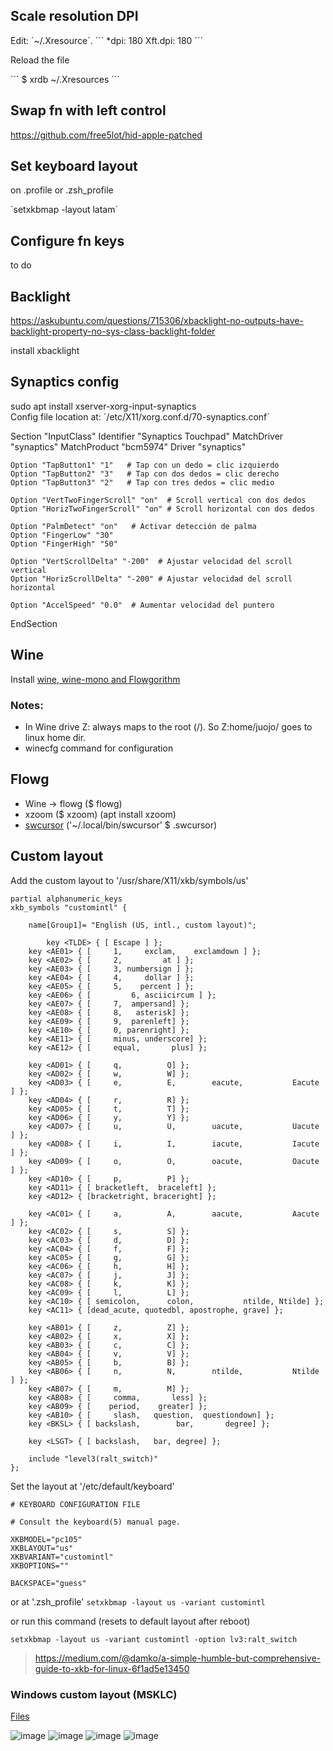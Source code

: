 ## Scale resolution DPI

Edit: ´~/.Xresource´.
´´´
*dpi: 180
Xft.dpi: 180
´´´

Reload the file

´´´ 
$ xrdb ~/.Xresources
´´´

## Swap fn with left control

https://github.com/free5lot/hid-apple-patched

## Set keyboard layout

on .profile or .zsh_profile

´setxkbmap -layout latam´

## Configure fn keys

to do

## Backlight

https://askubuntu.com/questions/715306/xbacklight-no-outputs-have-backlight-property-no-sys-class-backlight-folder

install xbacklight

## Synaptics config

sudo apt install xserver-xorg-input-synaptics
<br>
Config file location at: ´/etc/X11/xorg.conf.d/70-synaptics.conf´


Section "InputClass"
    Identifier "Synaptics Touchpad"
    MatchDriver "synaptics"
    MatchProduct "bcm5974"
    Driver "synaptics"

    Option "TapButton1" "1"   # Tap con un dedo = clic izquierdo
    Option "TapButton2" "3"   # Tap con dos dedos = clic derecho
    Option "TapButton3" "2"   # Tap con tres dedos = clic medio

    Option "VertTwoFingerScroll" "on"  # Scroll vertical con dos dedos
    Option "HorizTwoFingerScroll" "on" # Scroll horizontal con dos dedos

    Option "PalmDetect" "on"   # Activar detección de palma
    Option "FingerLow" "30"
    Option "FingerHigh" "50"

    Option "VertScrollDelta" "-200"  # Ajustar velocidad del scroll vertical
    Option "HorizScrollDelta" "-200" # Ajustar velocidad del scroll horizontal

    Option "AccelSpeed" "0.0"  # Aumentar velocidad del puntero
EndSection

## Wine

Install [wine, wine-mono and Flowgorithm](https://github.com/emanuele/flowgorithm_linux?tab=readme-ov-file)

### Notes:
* In Wine drive Z: always maps to the root (/). So Z:home/juojo/ goes to linux home dir.
* winecfg command for configuration

## Flowg

* Wine -> flowg ($ flowg)
* xzoom ($ xzoom) (apt install xzoom)
* [swcursor](https://github.com/andykitchen/swcursor/) ('~/.local/bin/swcursor' $ .swcursor)

## Custom layout

Add the custom layout to '/usr/share/X11/xkb/symbols/us'
```
partial alphanumeric_keys
xkb_symbols "customintl" {

    name[Group1]= "English (US, intl., custom layout)";

	    key <TLDE> { [ Escape ] };
    key <AE01> { [	   1,     exclam,    exclamdown ] };
    key <AE02> { [	   2,         at ] };
    key <AE03> { [	   3, numbersign ] };
    key <AE04> { [	   4,     dollar ] };
    key <AE05> { [	   5,    percent ] };
    key <AE06> { [         6, asciicircum ] };
    key <AE07> { [	   7,  ampersand] };
    key <AE08> { [	   8,   asterisk] };
    key <AE09> { [	   9,  parenleft] };
    key <AE10> { [	   0, parenright] };
    key <AE11> { [     minus, underscore] };
    key <AE12> { [     equal,       plus] };

    key <AD01> { [	   q,          Q] };
    key <AD02> { [	   w,          W] };
    key <AD03> { [	   e,          E,        eacute,           Eacute ] };
    key <AD04> { [	   r,          R] };
    key <AD05> { [	   t,          T] };
    key <AD06> { [	   y,          Y] };
    key <AD07> { [	   u,          U,        uacute,           Uacute ] };
    key <AD08> { [	   i,          I,        iacute,           Iacute ] };
    key <AD09> { [	   o,          O,        oacute,           Oacute ] };
    key <AD10> { [	   p,          P] };
    key <AD11> { [ bracketleft,  braceleft] };
    key <AD12> { [bracketright, braceright] };

    key <AC01> { [	   a,          A,        aacute,           Aacute ] };
    key <AC02> { [	   s,          S] };
    key <AC03> { [	   d,          D] };
    key <AC04> { [	   f,          F] };
    key <AC05> { [	   g,          G] };
    key <AC06> { [	   h,          H] };
    key <AC07> { [	   j,          J] };
    key <AC08> { [	   k,          K] };
    key <AC09> { [	   l,          L] };
    key <AC10> { [ semicolon,      colon,           ntilde, Ntilde] };
    key <AC11> { [dead_acute, quotedbl, apostrophe, grave] };

    key <AB01> { [	   z,          Z] };
    key <AB02> { [	   x,          X] };
    key <AB03> { [	   c,          C] };
    key <AB04> { [	   v,          V] };
    key <AB05> { [	   b,          B] };
    key <AB06> { [	   n,          N,        ntilde,           Ntilde ] };
    key <AB07> { [	   m,          M] };
    key <AB08> { [     comma,       less] };
    key <AB09> { [    period,    greater] };
    key <AB10> { [     slash,   question,  questiondown] };
    key <BKSL> { [ backslash,        bar,       degree] };

    key <LSGT> { [ backslash,   bar, degree] };

    include "level3(ralt_switch)"
};
```
Set the layout at '/etc/default/keyboard'
```
# KEYBOARD CONFIGURATION FILE

# Consult the keyboard(5) manual page.

XKBMODEL="pc105"
XKBLAYOUT="us"
XKBVARIANT="customintl"
XKBOPTIONS=""

BACKSPACE="guess"
```
or at '.zsh_profile'
```setxkbmap -layout us -variant customintl```

or run this command (resets to default layout after reboot)

```setxkbmap -layout us -variant customintl -option lv3:ralt_switch```

> https://medium.com/@damko/a-simple-humble-but-comprehensive-guide-to-xkb-for-linux-6f1ad5e13450

### Windows custom layout (MSKLC)

[Files](https://github.com/Juojo/dotfiles/tree/master/Windows%20Custom%20Layout%20(MSKLC))

![image](https://github.com/user-attachments/assets/86bb3b07-a975-4cf2-b37d-6617977c25f0)
![image](https://github.com/user-attachments/assets/43748109-4b5c-43fc-84e8-7293ff6b67cd)
![image](https://github.com/user-attachments/assets/97ef56ae-c33d-4f3e-ab8d-39e82fc4e9b8)
![image](https://github.com/user-attachments/assets/eed87f20-86fa-4ff3-a6ce-5d955559bdec)

